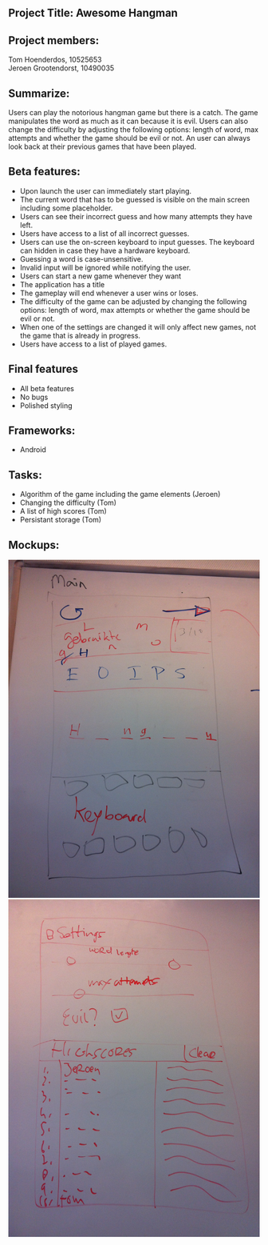 ## Project Title: Awesome Hangman
## Project members:
Tom Hoenderdos, 10525653 <br />
Jeroen Grootendorst, 10490035

## Summarize: 
Users can play the notorious hangman game but there is a catch. The game manipulates the word as much as it can because it is evil. Users can also change the difficulty by adjusting the following options: length of word, max attempts and whether the game should be evil or not. An user can always look back at their previous games that have been played.

## Beta features:
*	Upon launch the user can immediately start playing.
*	The current word that has to be guessed is visible on the main screen including some placeholder.
*	Users can see their incorrect guess and how many attempts they have left.
*	Users have access to a list of all incorrect guesses.
*	Users can use the on-screen keyboard to input guesses. The keyboard can hidden in case they have a hardware keyboard.
*	Guessing a word is case-unsensitive.
*	Invalid input will be ignored while notifying the user.
*	Users can start a new game whenever they want
*	The application has a title
*	The gameplay will end whenever a user wins or loses.
*	The difficulty of the game can be adjusted by changing the following options: length of word, max attempts or whether the game should be evil or not.
*	When one of the settings are changed it will only affect new games, not the game that is already in progress.
*	Users have access to a list of played games.

## Final features
*   All beta features
*	No bugs
*	Polished styling

## Frameworks:
*	Android

## Tasks:
*	Algorithm of the game including the game elements (Jeroen)
*	Changing the difficulty (Tom)
*	A list of high scores (Tom)
*	Persistant storage (Tom)

## Mockups:
![Picture 1](/doc/IMG_0074.JPG)
![Picture 2](/doc/IMG_0075.JPG)